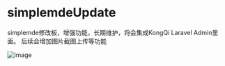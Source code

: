 # simplemdeUpdate
simplemde修改板，增强功能，长期维护，将会集成KongQi Laravel Admin里面。
后续会增加图片截图上传等功能

![image](http://aly2020.oss-cn-shenzhen.aliyuncs.com/upload/images/20191005/7f692f84f2bdc3135767986cfd15e35615565.png)
